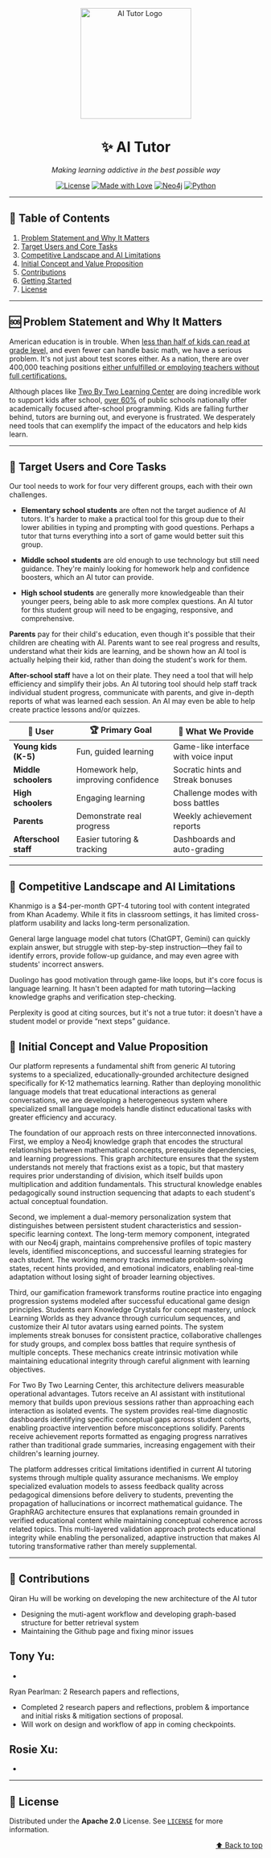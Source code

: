 <div align="center">

<a name="readme-top"></a>

<!-- Project banner -->
<img width="220px" alt="AI Tutor Logo" src="https://raw.githubusercontent.com/your-org/your-repo/main/.github/images/aitutor-logo.svg">

# ✨ **AI Tutor**  
*Making learning addictive in the best possible way*

[![License](https://img.shields.io/badge/license-Apache_2.0-red?style=for-the-badge)](LICENSE) 
[![Made with Love](https://img.shields.io/badge/Made%20with-💙_for%20students-ff69b4?style=for-the-badge)](#)
[![Neo4j](https://img.shields.io/badge/Neo4j-4479A1?logo=neo4j&logoColor=white&style=for-the-badge)](#)
[![Python](https://img.shields.io/badge/Python-3776AB?logo=python&logoColor=white&style=for-the-badge)](#)

</div>

---

## 📑 Table of Contents
1. [Problem Statement and Why It Matters](#problem-statement-and-why-it-matters)  
2. [Target Users and Core Tasks](#target-users-and-core-tasks)  
3. [Competitive Landscape and AI Limitations](#competitive-landscape-and-ai-limitations)  
4. [Initial Concept and Value Proposition](#initial-concept-and-value-proposition)  
5. [Contributions](#contributions)  
6. [Getting Started](#getting-started)  
7. [License](#license)  

---

## 🆘 Problem Statement and Why It Matters

American education is in trouble. When [less than half of kids can read at grade level,](https://caaspp-elpac.ets.org/caaspp/DashViewReportSB?ps=true&lstTestYear=2024&lstTestType=B&lstGroup=1&lstSubGroup=1&lstSchoolType=A&lstGrade=13&lstCounty=00&lstDistrict=00000&lstSchool=0000000) and even fewer can handle basic math, we have a serious problem. It's not just about test scores either. As a nation, there are over 400,000 teaching positions [either unfulfilled or employing teachers without full certifications.](https://learningpolicyinstitute.org/product/state-teacher-shortages-vacancy-resource-tool-2024)

Although places like [Two By Two Learning Center](https://www.twobytwolearningcenters.com) are doing incredible work to support kids after school, [over 60%](https://nces.ed.gov/surveys/spp/results.asp) of public schools nationally offer academically focused after-school programming. Kids are falling further behind, tutors are burning out, and everyone is frustrated. We desperately need tools that can exemplify the impact of the educators and help kids learn.

---

## 🎯 Target Users and Core Tasks

Our tool needs to work for four very different groups, each with their own challenges. 

* **Elementary school students** are often not the target audience of AI tutors. It's harder to make a practical tool for this group due to their lower abilities in typing and prompting with good questions. Perhaps a tutor that turns everything into a sort of game would better suit this group. 

* **Middle school students** are old enough to use technology but still need guidance. They're mainly looking for homework help and confidence boosters, which an AI tutor can provide. 

* **High school students** are generally more knowledgeable than their younger peers, being able to ask more complex questions. An AI tutor for this student group will need to be engaging, responsive, and comprehensive. 

**Parents** pay for their child's education, even though it's possible that their children are cheating with AI. Parents want to see real progress and results, understand what their kids are learning, and be shown how an AI tool is actually helping their kid, rather than doing the student's work for them. 

**After-school staff** have a lot on their plate. They need a tool that will help efficiency and simplify their jobs. An AI tutoring tool should help staff track individual student progress, communicate with parents, and give in-depth reports of what was learned each session. An AI may even be able to help create practice lessons and/or quizzes.

| 👥 **User** | 🏆 **Primary Goal** | 🔧 **What We Provide** |
|-------------|--------------------|------------------------|
| **Young kids (K-5)** | Fun, guided learning | Game-like interface with voice input |
| **Middle schoolers** | Homework help, improving confidence | Socratic hints and Streak bonuses |
| **High schoolers** | Engaging learning | Challenge modes with boss battles |
| **Parents** | Demonstrate real progress | Weekly achievement reports |
| **Afterschool staff** | Easier tutoring & tracking | Dashboards and auto-grading |

---

## 🏁 Competitive Landscape and AI Limitations


Khanmigo is a $4-per-month GPT-4 tutoring tool with content integrated from Khan Academy. While it fits in classroom settings, it has limited cross-platform usability and lacks long-term personalization. 

General large language model chat tutors (ChatGPT, Gemini) can quickly explain answer, but struggle with step-by-step instruction—they fail to identify errors, provide follow-up guidance, and may even agree with students' incorrect answers.

Duolingo has good motivation through game-like loops, but it's core focus is language learning. It hasn't been adapted for math tutoring—lacking knowledge graphs and verification step-checking. 

Perplexity is good at citing sources, but it's not a true tutor: it doesn't have a student model or provide “next steps” guidance.

## 🚀 Initial Concept and Value Proposition

Our platform represents a fundamental shift from generic AI tutoring systems to a specialized, educationally-grounded architecture designed specifically for K-12 mathematics learning. Rather than deploying monolithic language models that treat educational interactions as general conversations, we are developing a heterogeneous system where specialized small language models handle distinct educational tasks with greater efficiency and accuracy.

The foundation of our approach rests on three interconnected innovations. First, we employ a Neo4j knowledge graph that encodes the structural relationships between mathematical concepts, prerequisite dependencies, and learning progressions. This graph architecture ensures that the system understands not merely that fractions exist as a topic, but that mastery requires prior understanding of division, which itself builds upon multiplication and addition fundamentals. This structural knowledge enables pedagogically sound instruction sequencing that adapts to each student's actual conceptual foundation.

Second, we implement a dual-memory personalization system that distinguishes between persistent student characteristics and session-specific learning context. The long-term memory component, integrated with our Neo4j graph, maintains comprehensive profiles of topic mastery levels, identified misconceptions, and successful learning strategies for each student. The working memory tracks immediate problem-solving states, recent hints provided, and emotional indicators, enabling real-time adaptation without losing sight of broader learning objectives.

Third, our gamification framework transforms routine practice into engaging progression systems modeled after successful educational game design principles. Students earn Knowledge Crystals for concept mastery, unlock Learning Worlds as they advance through curriculum sequences, and customize their AI tutor avatars using earned points. The system implements streak bonuses for consistent practice, collaborative challenges for study groups, and complex boss battles that require synthesis of multiple concepts. These mechanics create intrinsic motivation while maintaining educational integrity through careful alignment with learning objectives.

For Two By Two Learning Center, this architecture delivers measurable operational advantages. Tutors receive an AI assistant with institutional memory that builds upon previous sessions rather than approaching each interaction as isolated events. The system provides real-time diagnostic dashboards identifying specific conceptual gaps across student cohorts, enabling proactive intervention before misconceptions solidify. Parents receive achievement reports formatted as engaging progress narratives rather than traditional grade summaries, increasing engagement with their children's learning journey.

The platform addresses critical limitations identified in current AI tutoring systems through multiple quality assurance mechanisms. We employ specialized evaluation models to assess feedback quality across pedagogical dimensions before delivery to students, preventing the propagation of hallucinations or incorrect mathematical guidance. The GraphRAG architecture ensures that explanations remain grounded in verified educational content while maintaining conceptual coherence across related topics. This multi-layered validation approach protects educational integrity while enabling the personalized, adaptive instruction that makes AI tutoring transformative rather than merely supplemental.

---

## 🤝 Contributions

Qiran Hu will be working on developing the new architecture of the AI tutor
- Designing the muti-agent workflow and developing graph-based structure for better retrieval system
- Maintaining the Github page and fixing minor issues

Tony Yu:
- 
- 

Ryan Pearlman: 2 Research papers and reflections, 
- Completed 2 research papers and reflections, problem & importance and initial risks & mitigation sections of proposal.
- Will work on design and workflow of app in coming checkpoints.

Rosie Xu:
- 
- 

---

## 📝 License

Distributed under the **Apache 2.0** License. See [`LICENSE`](LICENSE) for more information.

<div align="right">

[⬆️ Back to top](#readme-top)

</div>
